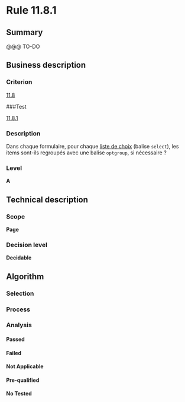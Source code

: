 # Rule 11.8.1

## Summary

@@@ TO-DO

## Business description

### Criterion

[11.8](http://references.modernisation.gouv.fr/sites/default/files/RGAA3_RC2-1/referentiel_technique.htm#crit-11-8)

###Test

[11.8.1](http://references.modernisation.gouv.fr/sites/default/files/RGAA3_RC2-1/referentiel_technique.htm#test-11-8-1)

### Description

Dans chaque formulaire, pour chaque <a href="http://references.modernisation.gouv.fr/sites/default/files/RGAA3_RC2-1/glossaire.htm#mListeChoix">liste de choix</a> (balise `select`), les items sont-ils regroup&eacute;s avec une balise `optgroup`, si n&eacute;cessaire ?

### Level

**A**

## Technical description

### Scope

**Page**

### Decision level

**Decidable**

## Algorithm

### Selection

### Process

### Analysis

#### Passed

#### Failed

#### Not Applicable

#### Pre-qualified

#### No Tested 






